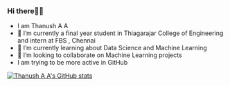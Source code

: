 ### Hi there👋👋

- I am Thanush A A 
- 🔭 I’m currently a final year student in Thiagarajar College of Engineering and intern at FBS , Chennai
- 🌱 I’m currently learning about Data Science and Machine Learning
- 👯 I’m looking to collaborate on Machine Learning projects 
- I am trying to be more active in GitHub 

[![Thanush A A's GitHub stats](https://github-readme-stats.vercel.app/api?username=aathanush)](https://github.com/anuraghazra/github-readme-stats)

